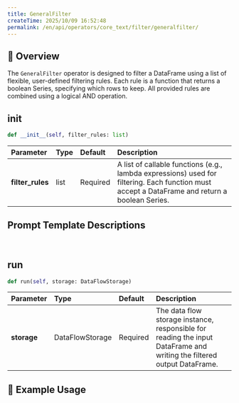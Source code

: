 ```yaml
---
title: GeneralFilter
createTime: 2025/10/09 16:52:48
permalink: /en/api/operators/core_text/filter/generalfilter/
---
```


## 📘 Overview
The `GeneralFilter` operator is designed to filter a DataFrame using a list of flexible, user-defined filtering rules. Each rule is a function that returns a boolean Series, specifying which rows to keep. All provided rules are combined using a logical AND operation.

## __init__
```python
def __init__(self, filter_rules: list)
```
| Parameter | Type | Default | Description |
| :--- | :--- | :--- | :--- |
| **filter_rules** | list | Required | A list of callable functions (e.g., lambda expressions) used for filtering. Each function must accept a DataFrame and return a boolean Series. |

## Prompt Template Descriptions
<br>

## run
```python
def run(self, storage: DataFlowStorage)
```
| Parameter | Type | Default | Description |
| :--- | :--- | :--- | :--- |
| **storage** | DataFlowStorage | Required | The data flow storage instance, responsible for reading the input DataFrame and writing the filtered output DataFrame. |

## 🧠 Example Usage
<br>
